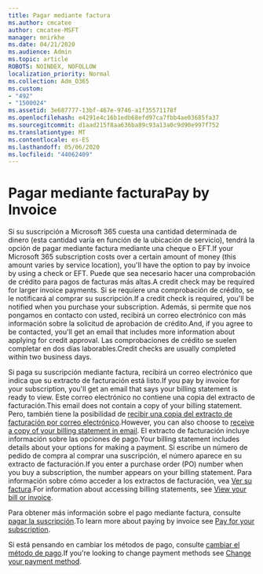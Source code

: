 ```yaml
---
title: Pagar mediante factura
ms.author: cmcatee
author: cmcatee-MSFT
manager: mnirkhe
ms.date: 04/21/2020
ms.audience: Admin
ms.topic: article
ROBOTS: NOINDEX, NOFOLLOW
localization_priority: Normal
ms.collection: Adm_O365
ms.custom:
- "492"
- "1500024"
ms.assetid: 3e687777-13bf-467e-9746-a1f35571178f
ms.openlocfilehash: e4291e4c16b1edb68efd97ca7fbb4ae03685fa37
ms.sourcegitcommit: d1aad215f8aa636ba89c93a13a0c9d90e997f752
ms.translationtype: MT
ms.contentlocale: es-ES
ms.lasthandoff: 05/06/2020
ms.locfileid: "44062409"
---
```

# <a name="pay-by-invoice"></a><span data-ttu-id="b27b1-102">Pagar mediante factura</span><span class="sxs-lookup"><span data-stu-id="b27b1-102">Pay by Invoice</span></span>

<span data-ttu-id="b27b1-103">Si su suscripción a Microsoft 365 cuesta una cantidad determinada de dinero (esta cantidad varía en función de la ubicación de servicio), tendrá la opción de pagar mediante factura mediante una cheque o EFT.</span><span class="sxs-lookup"><span data-stu-id="b27b1-103">If your Microsoft 365 subscription costs over a certain amount of money (this amount varies by service location), you'll have the option to pay by invoice by using a check or EFT.</span></span> <span data-ttu-id="b27b1-104">Puede que sea necesario hacer una comprobación de crédito para pagos de facturas más altas.</span><span class="sxs-lookup"><span data-stu-id="b27b1-104">A credit check may be required for larger invoice payments.</span></span> <span data-ttu-id="b27b1-105">Si se requiere una comprobación de crédito, se le notificará al comprar su suscripción.</span><span class="sxs-lookup"><span data-stu-id="b27b1-105">If a credit check is required, you'll be notified when you purchase your subscription.</span></span> <span data-ttu-id="b27b1-106">Además, si permite que nos pongamos en contacto con usted, recibirá un correo electrónico con más información sobre la solicitud de aprobación de crédito.</span><span class="sxs-lookup"><span data-stu-id="b27b1-106">And, if you agree to be contacted, you'll get an email that includes more information about applying for credit approval.</span></span> <span data-ttu-id="b27b1-107">Las comprobaciones de crédito se suelen completar en dos días laborables.</span><span class="sxs-lookup"><span data-stu-id="b27b1-107">Credit checks are usually completed within two business days.</span></span>
  
<span data-ttu-id="b27b1-108">Si paga su suscripción mediante factura, recibirá un correo electrónico que indica que su extracto de facturación está listo.</span><span class="sxs-lookup"><span data-stu-id="b27b1-108">If you pay by invoice for your subscription, you'll get an email that says your billing statement is ready to view.</span></span> <span data-ttu-id="b27b1-109">Este correo electrónico no contiene una copia del extracto de facturación.</span><span class="sxs-lookup"><span data-stu-id="b27b1-109">This email does not contain a copy of your billing statement.</span></span> <span data-ttu-id="b27b1-110">Pero, también tiene la posibilidad de [recibir una copia del extracto de facturación por correo electrónico](https://docs.microsoft.com/microsoft-365/commerce/billing-and-payments/pay-for-your-subscription#receive-a-copy-of-your-billing-statement-in-email).</span><span class="sxs-lookup"><span data-stu-id="b27b1-110">However, you can also choose to [receive a copy of your billing statement in email](https://docs.microsoft.com/microsoft-365/commerce/billing-and-payments/pay-for-your-subscription#receive-a-copy-of-your-billing-statement-in-email).</span></span> <span data-ttu-id="b27b1-111">El extracto de facturación incluye información sobre las opciones de pago.</span><span class="sxs-lookup"><span data-stu-id="b27b1-111">Your billing statement includes details about your options for making a payment.</span></span> <span data-ttu-id="b27b1-112">Si escribe un número de pedido de compra al comprar una suscripción, el número aparece en su extracto de facturación.</span><span class="sxs-lookup"><span data-stu-id="b27b1-112">If you enter a purchase order (PO) number when you buy a subscription, the number appears on your billing statement.</span></span> <span data-ttu-id="b27b1-113">Para información sobre cómo acceder a los extractos de facturación, vea [Ver su factura](https://docs.microsoft.com/microsoft-365/commerce/billing-and-payments/view-your-bill-or-invoice).</span><span class="sxs-lookup"><span data-stu-id="b27b1-113">For information about accessing billing statements, see [View your bill or invoice](https://docs.microsoft.com/microsoft-365/commerce/billing-and-payments/view-your-bill-or-invoice).</span></span>
  
<span data-ttu-id="b27b1-114">Para obtener más información sobre el pago mediante factura, consulte [pagar la suscripción](https://docs.microsoft.com/microsoft-365/commerce/billing-and-payments/pay-for-your-subscription).</span><span class="sxs-lookup"><span data-stu-id="b27b1-114">To learn more about paying by invoice see [Pay for your subscription](https://docs.microsoft.com/microsoft-365/commerce/billing-and-payments/pay-for-your-subscription).</span></span>
  
<span data-ttu-id="b27b1-115">Si está pensando en cambiar los métodos de pago, consulte [cambiar el método de pago](https://docs.microsoft.com/microsoft-365/commerce/billing-and-payments/change-payment-method).</span><span class="sxs-lookup"><span data-stu-id="b27b1-115">If you're looking to change payment methods see [Change your payment method](https://docs.microsoft.com/microsoft-365/commerce/billing-and-payments/change-payment-method).</span></span>